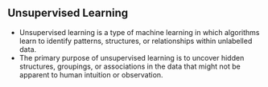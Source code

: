 ## Unsupervised Learning
* Unsupervised learning is a type of machine learning in which algorithms learn to identify patterns, structures, or relationships within unlabelled data.
* The primary purpose of unsupervised learning is to uncover hidden structures, groupings, or associations in the data that might not be apparent to human intuition or observation.
